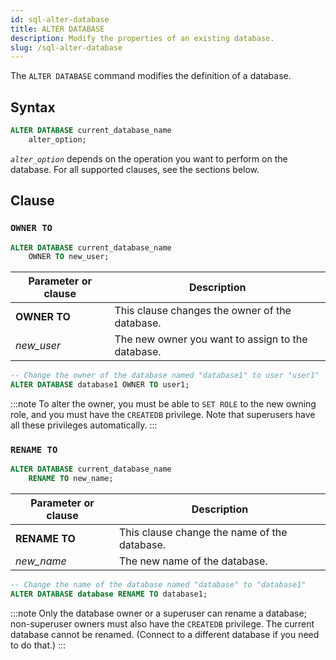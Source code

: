 ```yaml
---
id: sql-alter-database
title: ALTER DATABASE
description: Modify the properties of an existing database.
slug: /sql-alter-database
---
```

<head>
  <link rel="canonical" href="https://docs.risingwave.com/docs/current/sql-alter-database/" />
</head>

The `ALTER DATABASE` command modifies the definition of a database.

## Syntax

```sql
ALTER DATABASE current_database_name 
    alter_option;
```

*`alter_option`* depends on the operation you want to perform on the database. For all supported clauses, see the sections below.


## Clause

### `OWNER TO`

```sql title=Syntax
ALTER DATABASE current_database_name
    OWNER TO new_user;
```

|Parameter or clause        | Description           |
|---------------------------|-----------------------|
|**OWNER TO**|This clause changes the owner of the database.|
|*new_user*|The new owner you want to assign to the database.|

```sql title=Example
-- Change the owner of the database named "database1" to user "user1"
ALTER DATABASE database1 OWNER TO user1;
```

:::note 
To alter the owner, you must be able to `SET ROLE` to the new owning role, and you must have the `CREATEDB` privilege. Note that superusers have all these privileges automatically.
:::

### `RENAME TO`

```sql title=Syntax
ALTER DATABASE current_database_name
    RENAME TO new_name;
```

|Parameter or clause        | Description           |
|---------------------------|-----------------------|
|**RENAME TO**|This clause change the name of the database.|
|*new_name*|The new name of the database.|

```sql title=Example
-- Change the name of the database named "database" to "database1"
ALTER DATABASE database RENAME TO database1;
```

:::note 
Only the database owner or a superuser can rename a database; non-superuser owners must also have the `CREATEDB` privilege. The current database cannot be renamed. (Connect to a different database if you need to do that.)
:::

